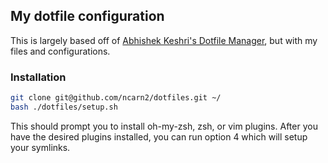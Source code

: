 ## My dotfile configuration

This is largely based off of [Abhishek Keshri's Dotfile Manager](https://github.com/2kabhishek/Dotfiles), but with my files and configurations.

### Installation

``` bash
git clone git@github.com/ncarn2/dotfiles.git ~/
bash ./dotfiles/setup.sh
```

This should prompt you to install oh-my-zsh, zsh, or vim plugins. After you have the desired plugins installed, you can run option 4 which will setup your symlinks.



